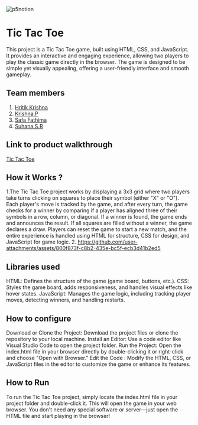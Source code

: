 

![p5notion](https://github.com/user-attachments/assets/51c7453c-b15a-4452-91fa-f42c1c9bf975)



# Tic Tac Toe
This project is a Tic Tac Toe game, built using HTML, CSS, and JavaScript. It provides an interactive and engaging experience, allowing two players to play the classic game directly in the browser. The game is designed to be simple yet visually appealing, offering a user-friendly interface and smooth gameplay.
## Team members
1. [Hritik Krishna](https://github.com/hrit-tik)
2. [Krishna.P](https://github.com/krishna-p-04)
3. [Safa Fathima](https://github.com/SAFA-010)
4. [Suhana.S.R](https://github.com/Suhanamaluu)
## Link to product walkthrough
[Tic Tac Toe](https://suhanamaluu.github.io/SHNp5.js/)
## How it Works ?
1.The Tic Tac Toe project works by displaying a 3x3 grid where two players take turns clicking on squares to place their symbol (either "X" or "O"). Each player's move is tracked by the game, and after every 
  turn, the game checks for a winner by comparing if a player has aligned three of their symbols in a row, column, or diagonal. If a winner is found, the game ends and announces the result. If all squares are 
  filled without a winner, the game declares a draw. Players can reset the game to start a new match, and the entire experience is handled using HTML for structure, CSS for design, and JavaScript for game logic.
2. https://github.com/user-attachments/assets/800f873f-c8b2-435e-bc5f-ecb3d41b2ed5
## Libraries used
HTML: Defines the structure of the game (game board, buttons, etc.).
CSS: Styles the game board, adds responsiveness, and handles visual effects like hover states.
JavaScript: Manages the game logic, including tracking player moves, detecting winners, and handling restarts.
## How to configure
Download or Clone the Project: Download the project files or clone the repository to your local machine.
Install an Editor: Use a code editor like Visual Studio Code to open the project folder.
Run the Project: Open the index.html file in your browser directly by double-clicking it or right-click and choose "Open with Browser."
Edit the Code : Modify the HTML, CSS, or JavaScript files in the editor to customize the game or enhance its features.
## How to Run
To run the Tic Tac Toe project, simply locate the index.html file in your project folder and double-click it. This will open the game in your web browser. You don't need any special software or server—just open the HTML file and start playing in the browser!
